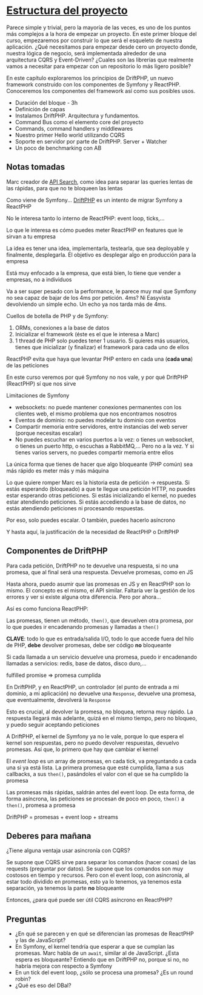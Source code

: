 # [Estructura del proyecto](https://php.coach/course.es.html#skeleton)

Parece simple y trivial, pero la mayoría de las veces, es uno de los puntos más 
complejos a la hora de empezar un proyecto. En este primer bloque del curso, 
empezaremos por construir lo que será el esqueleto de nuestra aplicación. ¿Qué 
necesitamos para empezar desde cero un proyecto donde, nuestra lógica de negocio, 
será implementada alrededor de una arquitectura CQRS y Event-Driven? ¿Cuales son 
las librerías que realmente vamos a necesitar para empezar con un repositorio lo 
más ligero posible?

En este capítulo exploraremos los principios de DriftPHP, un nuevo framework 
construido con los componentes de Symfony y ReactPHP. Conoceremos los componentes 
del framework así como sus posibles usos.

- Duración del bloque - 3h
- Definición de capas
- Instalamos DriftPHP. Arquitectura y fundamentos.
- Command Bus como el elemento core del proyecto
- Commands, command handlers y middlewares
- Nuestro primer Hello world utilizando CQRS
- Soporte en servidor por parte de DriftPHP. Server + Watcher
- Un poco de benchmarking con AB

## Notas tomadas

Marc creador de [API Search](https://apisearch.io), como idea para separar las
queries lentas de las rápidas, para que no te bloqueen las lentas

Como viene de Symfony... [DriftPHP](https://driftphp.io) es un intento de migrar
Symfony a ReactPHP

No le interesa tanto lo interno de ReactPHP: event loop, ticks,...

Lo que le interesa es cómo puedes meter ReactPHP en features que le sirvan a tu
empresa

La idea es tener una idea, implementarla, testearla, que sea deployable y 
finalmente, desplegarla. El objetivo es desplegar algo en producción para la
empresa

Está muy enfocado a la empresa, que está bien, lo tiene que vender a empresas,
no a individuos

Va a ser super pesado con la performance, le parece muy mal que Symfony no sea
capaz de bajar de los 4ms por petición. 4ms? Ni Easyvista devolviendo un simple
echo. Un echo ya nos tarda más de 4ms.

Cuellos de botella de PHP y de Symfony:

1. ORMs, conexiones a la base de datos
2. Inicializar el framework (éste es el que le interesa a Marc)
3. 1 thread de PHP solo puedes tener 1 usuario. Si quieres más usuarios, tienes
que inicializar (y finalizar) el framework para cada uno de ellos

ReactPHP evita que haya que levantar PHP entero en cada una (**cada una**) de las
peticiones

En este curso veremos por qué Symfony no nos vale, y por qué DriftPHP (ReactPHP)
sí que nos sirve

Limitaciones de Symfony

- websockets: no puede mantener conexiones permanentes con los clientes web, el
mismo problema que nos encontramos nosotros
- Eventos de dominio: no puedes modelar tu dominio con eventos
- Compartir memoria entre servidores, entre instancias del web server (porque
necesitas escalar)
- No puedes escuchar en varios puertos a la vez: o tienes un websocket, o tienes
un puerto http, o escuchas a RabbitMQ,... Pero no a la vez. Y si tienes varios
servers, no puedes compartir memoria entre ellos

La única forma que tienes de hacer que algo bloqueante (PHP común) sea más rápido
es meter más y más máquina

Lo que quiere romper Marc es la historia esta de petición -> respuesta. Si estás
esperando (bloqueado) a que te llegue una petición HTTP, no puedes estar esperando
otras peticiones. Si estás inicializando el kernel, no puedes estar atendiendo
peticiones. Si estás accediendo a la base de datos, no estás atendiendo peticiones
ni procesando respuestas. 

Por eso, solo puedes escalar. O también, puedes hacerlo asíncrono

Y hasta aquí, la justificación de la necesidad de ReactPHP o DriftPHP

## Componentes de DriftPHP

Para cada petición, DriftPHP no te devuelve una respuesta, si no una promesa, que
al final será una respuesta. Devuelve promesas, como en JS

Hasta ahora, puedo asumir que las promesas en JS y en ReactPHP son lo mismo. El
concepto es el mismo, el API similar. Faltaría ver la gestión de los errores y ver
si existe alguna otra diferencia. Pero por ahora...

Así es como funciona ReactPHP:

Las promesas, tienen un método, `then()`, que devuelven otra promesa, por lo que
puedes ir encadenando promesas y llamadas a `then()`

**CLAVE**: todo lo que es entrada/salida I/O, todo lo que accede fuera del hilo
de PHP, **debe** devolver promesas, debe ser código **no** bloqueante

Si cada llamada a un servicio devuelve una promesa, puedo ir encadenando llamadas
a servicios: redis, base de datos, disco duro,...

fulfilled promise => promesa cumplida

En DriftPHP, y en ReactPHP, un controlador (el punto de entrada a mi dominio, a mi
aplicación) no devuelve una `Response`, devuelve una promesa, que eventualmente,
devolverá la `Response` 

Esto es crucial, al devolver la promesa, no bloquea, retorna muy rápido. La
respuesta llegará más adelante, quizá en el mismo tiempo, pero no bloqueo, y
puedo seguir aceptando peticiones

A DriftPHP, el kernel de Symfony ya no le vale, porque lo que espera el kernel son
respuestas, pero no puedo devolver respuestas, devuelvo promesas. Así que, lo
primero que hay que cambiar el kernel

El *event loop* es un array de promesas, en cada tick, va preguntando a cada una
si ya está lista. La primera promesa que esté cumplida, llama a sus callbacks, 
a sus `then()`, pasándoles el valor con el que se ha cumplido la promesa

Las promesas más rápidas, saldrán antes del event loop. De esta forma, de forma
asíncrona, las peticiones se procesan de poco en poco, `then()` a `then()`,
promesa a promesa

DriftPHP = promesas + event loop + streams

## Deberes para mañana

¿Tiene alguna ventaja usar asincronía con CQRS?

Se supone que CQRS sirve para separar los comandos (hacer cosas) de las requests
(preguntar por datos). Se supone que los comandos son muy costosos en tiempo y
recursos. Pero con el event loop, con asincronía, al estar todo dividido en
promesas, esto ya lo tenemos, ya tenemos esta separación, ya tenemos la parte
**no** bloqueante

Entonces, ¿para qué puede ser útil CQRS asíncrono en ReactPHP?

## Preguntas

- ¿En qué se parecen y en qué se diferencian las promesas de ReactPHP y las de
JavaScript?
- En Symfony, el kernel tendría que esperar a que se cumplan las promesas. Marc
habla de un `await`, similar al de JavaScript. ¿Esta espera es bloqueante?
Entiendo que en DriftPHP no, porque si no, no habría mejora con respecto a
Symfony
- En un tick del event loop, ¿sólo se procesa una promesa? ¿Es un round robin?
- ¿Qué es eso del DBal?

